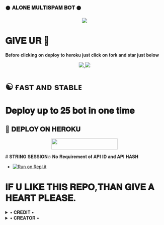 ### 𒊹︎︎︎ 𝐀𝐋𝐎𝐍𝐄 𝐌𝐔𝐋𝐓𝐈𝐒𝐏𝐀𝐌 𝐁𝐎𝐓 𒊹︎︎︎︎︎

<p align="center">
  <img src="https://telegra.ph/file/439b85f6fce810d1a8cf4.jpg">
</p>

# 𝐆𝐈𝐕𝐄 𝐔𝐑 🤍
𝐁𝐞𝐟𝐨𝐫𝐞 𝐜𝐥𝐢𝐜𝐤𝐢𝐧𝐠 𝐨𝐧 𝐝𝐞𝐩𝐥𝐨𝐲 𝐭𝐨 𝐡𝐞𝐫𝐨𝐤𝐮 𝐣𝐮𝐬𝐭 𝐜𝐥𝐢𝐜𝐤 𝐨𝐧 𝐟𝐨𝐫𝐤 𝐚𝐧𝐝 𝐬𝐭𝐚𝐫 𝐣𝐮𝐬𝐭 𝐛𝐞𝐥𝐨𝐰

<p align="center">
  <a href="https://github.com/PRONOI/ALONE-SPAM/fork">
    <img src="https://img.shields.io/github/forks/PRONOI/ALONE-SPAM?label=Fork&style=social">
    
  </a>
  <a href="https://github.com/PRONOI/ALONE-SPAM">
    <img src="https://img.shields.io/github/stars/PRONOI/ALONE-SPAM?style=social">
  </a>
</p>
 
# ☯︎ ғᴀsᴛ ᴀɴᴅ sᴛᴀʙʟᴇ 
# 𝐃𝐞𝐩𝐥𝐨𝐲 𝐮𝐩 𝐭𝐨 𝟐𝟓 𝐛𝐨𝐭 𝐢𝐧 𝐨𝐧𝐞 𝐭𝐢𝐦𝐞
## 🚀 𝐃𝐄𝐏𝐋𝐎𝐘 𝐎𝐍 𝐇𝐄𝐑𝐎𝐊𝐔
<p align="center"><a href="https://heroku.com/deploy?template=https://github.com/PRONOI/ALONE-SPAM"> <img src="https://img.shields.io/badge/Deploy%20To%20Heroku-blueviolet?style=for-the-badge&logo=heroku" width="210" height="34.45"/></a></p>
# 𝐒𝐓𝐑𝐈𝐍𝐆 𝐒𝐄𝐒𝐒𝐈𝐎𝐍🔥
𝐍𝐨 𝐑𝐞𝐪𝐮𝐢𝐫𝐞𝐦𝐞𝐧𝐭 𝐨𝐟 𝐀𝐏𝐈 𝐈𝐃 𝐚𝐧𝐝 𝐀𝐏𝐈 𝐇𝐀𝐒𝐇

   
- [![Run on Repl.it](https://repl.it/badge/github/MrRizoel/RiZoeLSpamBot)](https://replit.com/@RiZoeL/RiZoeL-Spam-bot)

# 𝐢𝐅 𝐔 𝐋𝐈𝐊𝐄 𝐓𝐇𝐈𝐒 𝐑𝐄𝐏𝐎,𝐓𝐇𝐀𝐍 𝐆𝐈𝐕𝐄 𝐀 𝐇𝐄𝐀𝐑𝐓 𝐏𝐋𝐄𝐀𝐒𝐄.

</details>

<details>

  <summary> • 𝐂𝐑𝐄𝐃𝐈𝐓 • </summary>
<h2 align="center"> <a href="https://github.com/MrRizoel/RiZoeLBotSpam">★ 𝐑𝐢𝐙𝐨𝐞𝐋 ★</a></h2>
 𝐓𝐡𝐧𝐱 𝐭𝐨 𝐑𝐢𝐙𝐨𝐞𝐋 𝐓𝐞𝐚𝐦 𝐟𝐨𝐫 𝐠𝐢𝐯𝐢𝐧𝐠 𝐜𝐨𝐝𝐞𝐬🔥

</details>
<details>

  <summary> • 𝐂𝐑𝐄𝐀𝐓𝐎𝐑 • </summary>

[![telegram badge](https://img.shields.io/badge/𝐀𝐋𝐎𝐍𝐄-30302f?style=for-the-badge&logo=telegram)](https://t.me/ALONExBOY)
    ᯓ𝐅𝐨𝐫 𝐀𝐧𝐲 𝐐𝐮𝐞𝐫𝐢𝐞𝐬,𝐓𝐡𝐞𝐧 𝐂𝐨𝐧𝐭𝐚𝐜𝐭 𝐌𝐞 𝐢 𝐰𝐢𝐥𝐥 𝐬𝐮𝐫𝐞 𝐡𝐞𝐥𝐩 𝐲𝐨𝐮✨

